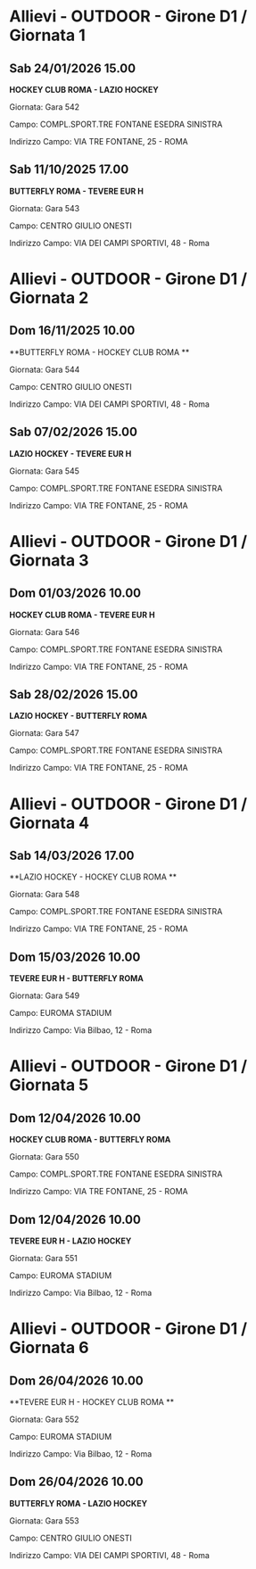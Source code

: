 # Allievi - OUTDOOR  - Girone D1 / Giornata 1
## Sab 24/01/2026 15.00
**HOCKEY CLUB ROMA  - LAZIO HOCKEY**

Giornata: Gara 542

Campo: COMPL.SPORT.TRE FONTANE ESEDRA SINISTRA 

Indirizzo Campo:  VIA TRE FONTANE, 25 - ROMA



## Sab 11/10/2025 17.00
**BUTTERFLY ROMA - TEVERE EUR H**

Giornata: Gara 543

Campo: CENTRO GIULIO ONESTI 

Indirizzo Campo:  VIA DEI CAMPI SPORTIVI, 48 - Roma


# Allievi - OUTDOOR  - Girone D1 / Giornata 2
## Dom 16/11/2025 10.00
**BUTTERFLY ROMA - HOCKEY CLUB ROMA **

Giornata: Gara 544

Campo: CENTRO GIULIO ONESTI 

Indirizzo Campo:  VIA DEI CAMPI SPORTIVI, 48 - Roma



## Sab 07/02/2026 15.00
**LAZIO HOCKEY - TEVERE EUR H**

Giornata: Gara 545

Campo: COMPL.SPORT.TRE FONTANE ESEDRA SINISTRA 

Indirizzo Campo:  VIA TRE FONTANE, 25 - ROMA


# Allievi - OUTDOOR  - Girone D1 / Giornata 3
## Dom 01/03/2026 10.00
**HOCKEY CLUB ROMA  - TEVERE EUR H**

Giornata: Gara 546

Campo: COMPL.SPORT.TRE FONTANE ESEDRA SINISTRA 

Indirizzo Campo:  VIA TRE FONTANE, 25 - ROMA



## Sab 28/02/2026 15.00
**LAZIO HOCKEY - BUTTERFLY ROMA**

Giornata: Gara 547

Campo: COMPL.SPORT.TRE FONTANE ESEDRA SINISTRA 

Indirizzo Campo:  VIA TRE FONTANE, 25 - ROMA


# Allievi - OUTDOOR  - Girone D1 / Giornata 4
## Sab 14/03/2026 17.00
**LAZIO HOCKEY - HOCKEY CLUB ROMA **

Giornata: Gara 548

Campo: COMPL.SPORT.TRE FONTANE ESEDRA SINISTRA 

Indirizzo Campo:  VIA TRE FONTANE, 25 - ROMA



## Dom 15/03/2026 10.00
**TEVERE EUR H - BUTTERFLY ROMA**

Giornata: Gara 549

Campo: EUROMA STADIUM 

Indirizzo Campo:  Via Bilbao, 12 - Roma


# Allievi - OUTDOOR  - Girone D1 / Giornata 5
## Dom 12/04/2026 10.00
**HOCKEY CLUB ROMA  - BUTTERFLY ROMA**

Giornata: Gara 550

Campo: COMPL.SPORT.TRE FONTANE ESEDRA SINISTRA 

Indirizzo Campo:  VIA TRE FONTANE, 25 - ROMA



## Dom 12/04/2026 10.00
**TEVERE EUR H - LAZIO HOCKEY**

Giornata: Gara 551

Campo: EUROMA STADIUM 

Indirizzo Campo:  Via Bilbao, 12 - Roma


# Allievi - OUTDOOR  - Girone D1 / Giornata 6
## Dom 26/04/2026 10.00
**TEVERE EUR H - HOCKEY CLUB ROMA **

Giornata: Gara 552

Campo: EUROMA STADIUM 

Indirizzo Campo:  Via Bilbao, 12 - Roma



## Dom 26/04/2026 10.00
**BUTTERFLY ROMA - LAZIO HOCKEY**

Giornata: Gara 553

Campo: CENTRO GIULIO ONESTI 

Indirizzo Campo:  VIA DEI CAMPI SPORTIVI, 48 - Roma


